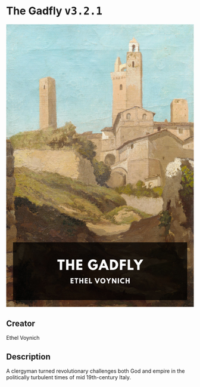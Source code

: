 
# The Gadfly <kbd>v3.2.1</kbd>

<center>
  <img src="./cover-1024.jpg"/>
</center>

## Creator
Ethel Voynich

## Description
A clergyman turned revolutionary challenges both God and empire in the politically turbulent times of mid 19th-century Italy.
